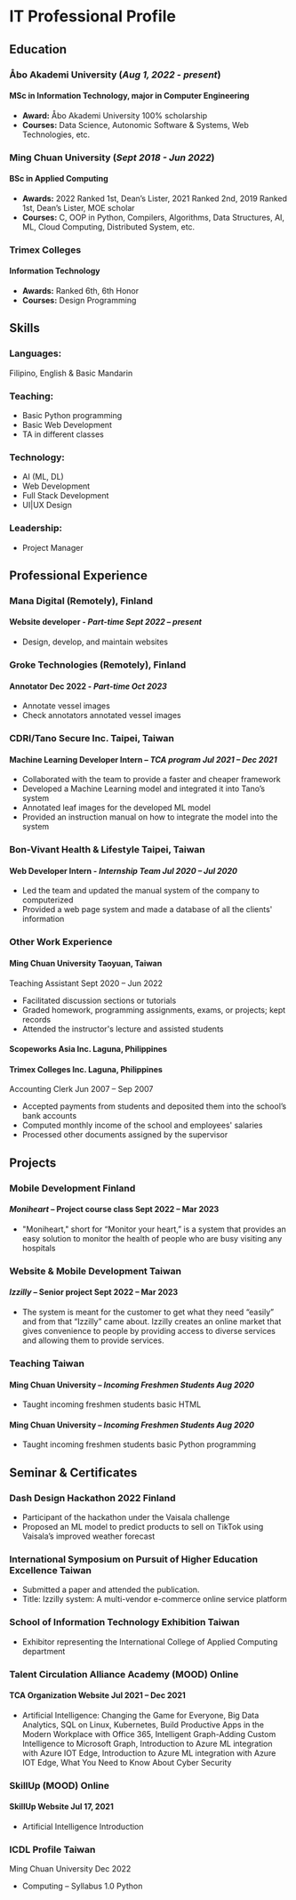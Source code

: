 # IT Professional Profile

## Education

### Åbo Akademi University (_Aug 1, 2022 - present_)
#### MSc in Information Technology, major in Computer Engineering
  - **Award:** Åbo Akademi University 100% scholarship
  - **Courses:** Data Science, Autonomic Software & Systems, Web Technologies, etc.

### Ming Chuan University (_Sept 2018 - Jun 2022_)
#### BSc in Applied Computing
  - **Awards:** 2022 Ranked 1st, Dean’s Lister, 2021 Ranked 2nd, 2019 Ranked 1st, Dean’s Lister, MOE scholar
  - **Courses:** C, OOP in Python, Compilers, Algorithms, Data Structures, AI, ML, Cloud Computing, Distributed System, etc.

### Trimex Colleges
#### Information Technology
  - **Awards:** Ranked 6th, 6th Honor
  - **Courses:** Design Programming

## Skills

### Languages:
Filipino, English & Basic Mandarin

### Teaching:
- Basic Python programming
- Basic Web Development
- TA in different classes

### Technology:
- AI (ML, DL)
- Web Development
- Full Stack Development
- UI|UX Design

### Leadership:
- Project Manager

## Professional Experience

### Mana Digital (Remotely), Finland
#### Website developer - _Part-time Sept 2022 – present_
  - Design, develop, and maintain websites

### Groke Technologies (Remotely), Finland
#### Annotator Dec 2022 - _Part-time Oct 2023_
  - Annotate vessel images
  - Check annotators annotated vessel images

### CDRI/Tano Secure Inc. Taipei, Taiwan
#### Machine Learning Developer Intern – _TCA program Jul 2021 – Dec 2021_
- Collaborated with the team to provide a faster and cheaper framework
- Developed a Machine Learning model and integrated it into Tano’s system
- Annotated leaf images for the developed ML model
- Provided an instruction manual on how to integrate the model into the system

### Bon-Vivant Health & Lifestyle Taipei, Taiwan
#### Web Developer Intern - _Internship Team Jul 2020 – Jul 2020_
- Led the team and updated the manual system of the company to computerized
- Provided a web page system and made a database of all the clients' information

### Other Work Experience

#### Ming Chuan University Taoyuan, Taiwan
Teaching Assistant Sept 2020 – Jun 2022
- Facilitated discussion sections or tutorials
- Graded homework, programming assignments, exams, or projects; kept records
- Attended the instructor's lecture and assisted students

#### Scopeworks Asia Inc. Laguna, Philippines
#### Trimex Colleges Inc. Laguna, Philippines
Accounting Clerk Jun 2007 – Sep 2007
- Accepted payments from students and deposited them into the school’s bank accounts
- Computed monthly income of the school and employees' salaries
- Processed other documents assigned by the supervisor

## Projects

### Mobile Development Finland
#### _Moniheart_ – Project course class Sept 2022 – Mar 2023
- "Moniheart," short for “Monitor your heart,” is a system that provides an easy solution to monitor the health of people who are busy visiting any hospitals

### Website & Mobile Development Taiwan
#### _Izzilly_ – Senior project Sept 2022 – Mar 2023
- The system is meant for the customer to get what they need “easily” and from that “Izzilly” came about. Izzilly creates an online market that gives convenience to people by providing access to diverse services and allowing them to provide services.

### Teaching Taiwan

#### Ming Chuan University – _Incoming Freshmen Students Aug 2020_
- Taught incoming freshmen students basic HTML

#### Ming Chuan University – _Incoming Freshmen Students Aug 2020_
- Taught incoming freshmen students basic Python programming

## Seminar & Certificates

### Dash Design Hackathon 2022 Finland
- Participant of the hackathon under the Vaisala challenge
- Proposed an ML model to predict products to sell on TikTok using Vaisala’s improved weather forecast

### International Symposium on Pursuit of Higher Education Excellence Taiwan
- Submitted a paper and attended the publication.
- Title: Izzilly system: A multi-vendor e-commerce online service platform

### School of Information Technology Exhibition Taiwan
- Exhibitor representing the International College of Applied Computing department

### Talent Circulation Alliance Academy (MOOD) Online
#### TCA Organization Website Jul 2021 – Dec 2021
- Artificial Intelligence: Changing the Game for Everyone, Big Data Analytics, SQL on Linux, Kubernetes, Build Productive Apps in the Modern Workplace with Office 365, Intelligent Graph-Adding Custom Intelligence to Microsoft Graph, Introduction to Azure ML integration with Azure IOT Edge, Introduction to Azure ML integration with Azure IOT Edge, What You Need to Know About Cyber Security

### SkillUp (MOOD) Online
#### SkillUp Website Jul 17, 2021
- Artificial Intelligence Introduction

### ICDL Profile Taiwan
Ming Chuan University Dec 2022
- Computing – Syllabus 1.0 Python

